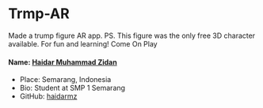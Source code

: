 # Trmp-AR
Made a trump figure AR app. PS. This figure was the only free 3D character available. For fun and learning!
Come On Play

#### Name: [Haidar Muhammad Zidan](https://github.com/HaidarMZ)
 - Place: Semarang, Indonesia
 - Bio: Student at SMP 1 Semarang
 - GitHub: [haidarmz](https://github.com/HaidarMZ)
